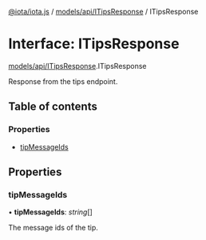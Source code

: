 [@iota/iota.js](../README.md) / [models/api/ITipsResponse](../modules/models_api_itipsresponse.md) / ITipsResponse

# Interface: ITipsResponse

[models/api/ITipsResponse](../modules/models_api_itipsresponse.md).ITipsResponse

Response from the tips endpoint.

## Table of contents

### Properties

- [tipMessageIds](models_api_itipsresponse.itipsresponse.md#tipmessageids)

## Properties

### tipMessageIds

• **tipMessageIds**: *string*[]

The message ids of the tip.
